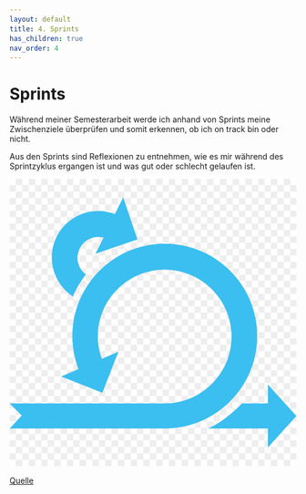 ```yaml
---
layout: default
title: 4. Sprints
has_children: true
nav_order: 4
---
```


# Sprints

Während meiner Semesterarbeit werde ich anhand von Sprints meine Zwischenziele überprüfen und somit erkennen, ob ich on track bin oder nicht.

Aus den Sprints sind Reflexionen zu entnehmen, wie es mir während des Sprintzyklus ergangen ist und was gut oder schlecht gelaufen ist.

![Scrum Sprint](../../ressources/bilder/Sprint.jpg)

[Quelle](../Quellenverzeichnis/index.md#Sprint)
